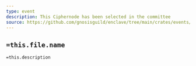 ```yaml
---
type: event
description: This Ciphernode has been selected in the committee
source: https://github.com/gnosisguild/enclave/tree/main/crates/events/src/enclave_event/ciphernode_selected.rs
---
```


## `=this.file.name`

`=this.description`
